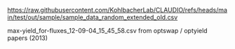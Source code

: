 https://raw.githubusercontent.com/KohlbacherLab/CLAUDIO/refs/heads/main/test/out/sample/sample_data_random_extended_old.csv

max-yield_for-fluxes_12-09-04_15_45_58.csv from optswap / optyield papers (2013)
